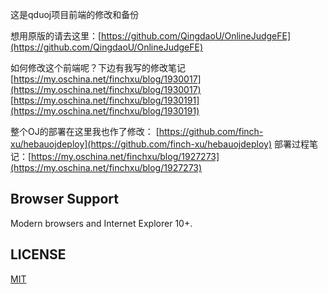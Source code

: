 这是qduoj项目前端的修改和备份

想用原版的请去这里：[https://github.com/QingdaoU/OnlineJudgeFE](https://github.com/QingdaoU/OnlineJudgeFE)

如何修改这个前端呢？下边有我写的修改笔记
[https://my.oschina.net/finchxu/blog/1930017](https://my.oschina.net/finchxu/blog/1930017)
[https://my.oschina.net/finchxu/blog/1930191](https://my.oschina.net/finchxu/blog/1930191)

整个OJ的部署在这里我也作了修改：
[https://github.com/finch-xu/hebauojdeploy](https://github.com/finch-xu/hebauojdeploy)
部署过程笔记：[https://my.oschina.net/finchxu/blog/1927273](https://my.oschina.net/finchxu/blog/1927273)

## Browser Support

Modern browsers and Internet Explorer 10+.

## LICENSE

[MIT](http://opensource.org/licenses/MIT)
